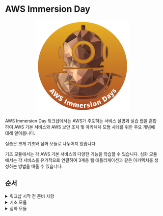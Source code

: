 # AWS Immersion Day

<p align="center"><img src="./immersion_days_logo.png"></p>

AWS Immersion Day 워크샵에서는 AWS가 주도하는 서비스 설명과 실습 랩을 혼합하여 AWS 기본 서비스와 AWS 보안 조치 및 아키텍처 모범 사례를 위한 주요 개념에 대해 알아봅니다.

실습은 크게 기초와 심화 모듈로 나누어져 있습니다.

기초 모듈에서는 각 AWS 기본 서비스의 다양한 기능을 학습할 수 있습니다. 심화 모듈에서는 각 서비스를 유기적으로 연결하여 3계층 웹 애플리케이션과 같은 아키텍처를 생성하는 방법을 배울 수 있습니다.

## 순서
<details>
<summary>워크샵 시작 전 준비 사항</summary>
<div markdown="1">

- [워크샵 시작 전 준비 사항](./0.preparation-guide/preparation-guide.md)
    - [AWS 계정으로 시작](./0.preparation-guide/10-aws-account.md)
    - [AWS EventEngine으로 시작](./0.preparation-guide/20-event-engine.md)
    - [추가 설정하기](./0.preparation-guide/30-addition-setting.md)

</div>
</details>

<details>
<summary>기초 모듈</summary>
<div markdown="1">

- [기초 모듈](./1.basic-modules/basic-modules.md)
    - [1.컴퓨트 - Amazon EC2](./1.basic-modules/10-ec2.md)
        - [EC2 Linux 실습](./1.basic-modules/10-ec2/ec2-linux.md)
            - [키페어 생성하기](./1.basic-modules/10-ec2/ec2-linux/1-ec2.md)
            - [웹 서버 인스턴스 생성하기](./1.basic-modules/10-ec2/ec2-linux/2-ec2.md)
            - [(옵션) Session Manager를 사용하여 리눅스 인스턴스에 접근하기](./1.basic-modules/10-ec2/ec2-linux/3-ec2-1.md)
            - [리눅스 인스턴스에 접근하기](./1.basic-modules/10-ec2/ec2-linux/3-ec2.md)
            - [(옵션) PuTTy를 사용해서 리눅스 인스턴스에 접근하기](./1.basic-modules/10-ec2/ec2-linux/4-ec2.md)
            - [실습 자원 삭제하기](./1.basic-modules/10-ec2/ec2-linux/5-ec2.md)
        - [EC2 Windows 실습](./1.basic-modules/10-ec2/ec2-windows.md)
            - [키페어 생성하기](./1.basic-modules/10-ec2/ec2-windows/1-ec2.md)
            - [웹 서버 인스턴스 생성하기](./1.basic-modules/10-ec2/ec2-windows/2-ec2.md)
            - [윈도우 인스턴스에 접근하기](./1.basic-modules/10-ec2/ec2-windows/3-ec2.md)
            - [(옵션) 인스턴스 타입 변경하기](./1.basic-modules/10-ec2/ec2-windows/4-ec2.md)
            - [(옵션) Elastic IPs 사용하기](./1.basic-modules/10-ec2/ec2-windows/5-ec2.md)  
            - [실습 자원 삭제하기](./1.basic-modules/10-ec2/ec2-windows/99-ec2.md)
    - [2.스토리지 - Amazon S3](./1.basic-modules/60-s3.md)
        - [Amazon S3 실습](./1.basic-modules/60-s3/s3.md)
            - [S3 생성하기](./1.basic-modules/60-s3/s3/1-s3.md)
            - [S3 버킷에 객체 추가하기](./1.basic-modules/60-s3/s3/2-s3.md)
            - [S3 콘솔에서 객체 작업하기](./1.basic-modules/60-s3/s3/3-s3.md)
            - [S3 버킷에 저장되어 있는 객체 접근하기](./1.basic-modules/60-s3/s3/4-s3.md)
            - [버킷 versioning 활성화하기](./1.basic-modules/60-s3/s3/5-s3.md)
            - [수명 주기 설정하기](./1.basic-modules/60-s3/s3/6-s3.md)
            - [실습 자원 삭제하기](./1.basic-modules/60-s3/s3/7-s3.md)
    - [3.네트워크 - Amazon VPC](./1.basic-modules/20-vpc.md)
        - [VPC 실습](./1.basic-modules/20-vpc/vpc.md)
            - [VPC 생성하기](./1.basic-modules/20-vpc/1-vpc.md)
            - [추가 서브넷 생성하기](./1.basic-modules/20-vpc/2-vpc.md)
            - [라우팅 테이블 편집하기](./1.basic-modules/20-vpc/3-vpc.md)
            - [보안 그룹 생성하기](./1.basic-modules/20-vpc/4-vpc.md)
            - [실습 자원 삭제](./1.basic-modules/20-vpc/5-vpc.md)
    - [4.보안 - AWS IAM](./1.basic-modules/30-iam.md)
        - [IAM 실습](./1.basic-modules/30-iam/iam.md)
            - [태그를 명시한 EC2 인스턴스 생성](./1.basic-modules/30-iam/iam/1-iam.md)
            - [AWS IAM Identities 생성](./1.basic-modules/30-iam/iam/2-iam.md)
            - [리소스 접근 테스트](./1.basic-modules/30-iam/iam/3-iam.md)
            - [EC2 Instance에 IAM Role 부여 및 접근 테스트](./1.basic-modules/30-iam/iam/4-iam.md)
            - [실습 자원 삭제하기](./1.basic-modules/30-iam/iam/5-iam.md)
    - [5.데이터베이스 - Amazon RDS](./1.basic-modules/50-rds.md)
        - [Amazon RDS MySQL 실습](./1.basic-modules/50-rds/rds.md)
            - [VPC 보안 그룹 생성하기](./1.basic-modules/50-rds/rds/1-rds.md)
            - [RDS 인스턴스 시작하기](./1.basic-modules/50-rds/rds/2-rds.md)
            - [EC2 인스턴스에서 RDS 연결하기](./1.basic-modules/50-rds/rds/3-rds.md)
            - [RDS 스냅샷 생성하기(추가 실습)](./1.basic-modules/50-rds/rds/4-rds.md)
            - [RDS 인스턴스 크기 수정하기(추가 실습)](./1.basic-modules/50-rds/rds/5-rds.md)
            - [실습 자원 삭제하기](./1.basic-modules/50-rds/rds/6-rds.md)
    - [6.모니터링 - Amazon CloudWatch](./1.basic-modules/40-monitoring.md)
        - [Amazon CloudWatch 실습](./1.basic-modules/40-monitoring/monitoring.md)
            - [Simple Notification Service (SNS) 토픽 생성하기](./1.basic-modules/40-monitoring/monitoring/1-monitoring.md)
            - [Elastic Compute Cloud (EC2) 인스턴스 생성하기](./1.basic-modules/40-monitoring/monitoring/2-monitoring.md)
            - [CloudWatch Alarm 구성하기](./1.basic-modules/40-monitoring/monitoring/3-monitoring.md)
        - [오토스케일링](./1.basic-modules/10-ec2/ec2-auto-scaling.md)
            - [EC2 오토스케일링 실습](./1.basic-modules/10-ec2/ec2-auto-scaling/ec2-auto-scaling.md)
                - [실습 준비](./1.basic-modules/10-ec2/ec2-auto-scaling/1-ec2-as.md)
                - [시작 템플릿 생성하기](./1.basic-modules/10-ec2/ec2-auto-scaling/2-ec2-as.md)
                - [오토 스케일링 그룹 설치하기](./1.basic-modules/10-ec2/ec2-auto-scaling/3-ec2-as.md)
                - [보안 그룹 구성하기](./1.basic-modules/10-ec2/ec2-auto-scaling/4-ec2-as.md)
                - [오토 스케일링 그룹 테스트하기](./1.basic-modules/10-ec2/ec2-auto-scaling/5-ec2-as.md)
                - [실습 자원 삭제하기](./1.basic-modules/10-ec2/ec2-auto-scaling/6-ec2-as.md)
            - [실습 자원 삭제하기](./1.basic-modules/40-monitoring/monitoring/4-monitoring.md)
</div>
</details>

<details>
<summary>심화 모듈</summary>
<div markdown="1">

- [심화 모듈 - 웹 애플리케이션](./2.advanced-modules/advanced-modules.md)
    - [1.컴퓨트 – Amazon EC2](./2.advanced-modules/compute.md)
        - [웹 서버 인스턴스의 시작](./2.advanced-modules/compute/10-launching.md)
        - [오토 스케일링 웹 서비스 배포](./2.advanced-modules/compute/20-auto-scaling.md)
        - [웹 서비스 확인 및 테스트](./2.advanced-modules/advanced-modules/compute/30-test-service.md)
        - [부록 - 추가적인 EC2 개념들](./2.advanced-modules/compute/40-appendix.md)
    - [2.스토리지 – Amazon S3](./2.advanced-modules/storage.md)
        - [S3에 Bucket 생성](./2.advanced-modules/storage/create-bucket.md)
        - [버킷에 오브젝트 추가하기](./2.advanced-modules/storage/put-object.md)
        - [오브젝트 보기](./2.advanced-modules/storage/put-object.md)
        - [정적 웹 사이트 호스팅 사용](./2.advanced-modules/storage/static-web-hosting.md)
        - [오브젝트 이동](./2.advanced-modules/storage/move-object.md)
        - [버킷 버저닝 활성화](./2.advanced-modules/storage/enable-versioning.md)
        - [오브젝트 및 버킷 삭제](./2.advanced-modules/storage/delete-bucket.md)
    - [3.네트워크 – Amazon VPC](./2.advanced-modules//network.md)
        - [VPC 생성](./2.advanced-modules/network/10-index.md)
        - [(옵션) VPC 엔드포인트](./2.advanced-modules/network/20-index.md)
        - [부록 - 추가적인 VPC 개념들](./2.advanced-modules/network/30-index.md)
        - [Amazon API Gateway](./1.basic-modules/20-vpc/api-gateway.md)
            - [전제 조건 및 Lambda 배포](./1.basic-modules/20-vpc/api-gateway/1-apigateway.md)
            - [첫 번째 API 만들기](./1.basic-modules/20-vpc/api-gateway/2-apigateway.md)
            - [메시지 변환](./1.basic-modules/20-vpc/api-gateway/3-apigateway.md)
            - [검증 요청](./1.basic-modules/20-vpc/api-gateway/4-apigateway.md)
            - [인증 및 권한 부여](./1.basic-modules/20-vpc/api-gateway/5-apigateway.md)
            - [API 배포](./1.basic-modules/20-vpc/api-gateway/6-apigateway.md)
            - [메시지 캐싱(선택 사항)](./1.basic-modules/20-vpc/api-gateway/7-apigateway.md)
            - [사용 계획 및 메시지 조절(선택 사항)](./1.basic-modules/20-vpc/api-gateway/8-apigateway.md)
            - [리소스 정리](./1.basic-modules/20-vpc/api-gateway/9-apigateway.md)
    - [4.데이터베이스 – Amazon Aurora](./2.advanced-modules/database.md)
        - [데이터베이스 – Amazon Aurora](./2.advanced-modules/database.md)
        - [VPC 보안 그룹 생성](./2.advanced-modules/database/create-sg.md)
        - [RDS 인스턴스 생성](./2.advanced-modules/database/create-rds.md)
        - [RDS 크레덴셜 저장하기](./2.advanced-modules/database/connect-app.md)
        - [웹앱 서버와 RDS 연결](./2.advanced-modules/database/update-asg.md)
        - [(옵션) RDS 관리 기능](./2.advanced-modules/database/manage-rds.md)
        - [도전 과제 - RDS Aurora 연결](./2.advanced-modules/database/challenge-aurora.md)
    - [5.실습 리소스 정리](./2.advanced-modules/cleanup.md)
</div>
</details>